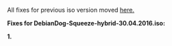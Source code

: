 All fixes for previous iso version moved [here.](https://github.com/MintPup/DebianDog-Squeeze/issues/1)

**Fixes for DebianDog-Squeeze-hybrid-30.04.2016.iso:**

**1.**
